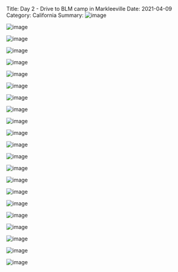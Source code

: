 Title: Day 2 - Drive to BLM camp in Markleeville
Date: 2021-04-09
Category: California
Summary: ![image](https://api.pcloud.com/getpubthumb?code=XZAv4sXZOmgcG8hDY57JuwRQXylgSbhYe56y&linkpassword=undefined&size=700x700&crop=0&type=autok)


![image](https://api.pcloud.com/getpubthumb?code=XZIv4sXZaWu1rGnNylzQvqXPIhD9Kpibgt3y&linkpassword=undefined&size=700x700&crop=0&type=autok)

![image](https://api.pcloud.com/getpubthumb?code=XZAv4sXZOmgcG8hDY57JuwRQXylgSbhYe56y&linkpassword=undefined&size=700x700&crop=0&type=autok)

![image](https://api.pcloud.com/getpubthumb?code=XZNv4sXZWuniFUOLKpzdJAL7SATaULcevdd7&linkpassword=undefined&size=700x700&crop=0&type=autok)

![image](https://api.pcloud.com/getpubthumb?code=XZ3v4sXZGxvmLSO82WSkqFUHXlzyURyf25SX&linkpassword=undefined&size=700x700&crop=0&type=autok)

![image](https://api.pcloud.com/getpubthumb?code=XZrv4sXZ7nzOKJETE9LfYvufbx2WWLs7oj3X&linkpassword=undefined&size=700x700&crop=0&type=autok)

![image](https://api.pcloud.com/getpubthumb?code=XZyi4sXZwscAHPGeX0hOoXahnXaA7FFnnMFy&linkpassword=undefined&size=700x700&crop=0&type=autok)

![image](https://api.pcloud.com/getpubthumb?code=XZki4sXZh9MRbGaW3xk33oX7jpSxRRH4X6vy&linkpassword=undefined&size=700x700&crop=0&type=autok)

![image](https://api.pcloud.com/getpubthumb?code=XZki4sXZh9MRbGaW3xk33oX7jpSxRRH4X6vy&linkpassword=undefined&size=700x700&crop=0&type=autok)

![image](https://api.pcloud.com/getpubthumb?code=XZ0i4sXZqeD7oDhPiUQOmrHiV70m84k1m1BV&linkpassword=undefined&size=700x700&crop=0&type=autok)

![image](https://api.pcloud.com/getpubthumb?code=XZFi4sXZA7fQr3QfRQpjTP9WyjlvVF6NVK9y&linkpassword=undefined&size=700x700&crop=0&type=autok)

![image](https://api.pcloud.com/getpubthumb?code=XZpi4sXZiH5MTBirpkRFu1KPTXJGef1BbrK7&linkpassword=undefined&size=700x700&crop=0&type=autok)

![image](https://api.pcloud.com/getpubthumb?code=XZpi4sXZiH5MTBirpkRFu1KPTXJGef1BbrK7&linkpassword=undefined&size=700x700&crop=0&type=autok)

![image](https://api.pcloud.com/getpubthumb?code=XZbi4sXZ4iTztOrzhV4CLpvip8AQs4XTOHSy&linkpassword=undefined&size=700x700&crop=0&type=autok)

![image](https://api.pcloud.com/getpubthumb?code=XZYnHDXZyOvEtXrN8yXBLrPuHqRGmbqBHAay&linkpassword=undefined&size=700x700&crop=0&type=autok)

![image](https://api.pcloud.com/getpubthumb?code=XZbnHDXZB6ERoHy2ElS0odLHXx27KF7N0xlV&linkpassword=undefined&size=700x700&crop=0&type=autok)

![image](https://api.pcloud.com/getpubthumb?code=XZSnHDXZEg4phS2dKU4ve9rnfEaGUJPBnuqy&linkpassword=undefined&size=700x700&crop=0&type=autok)

![image](https://api.pcloud.com/getpubthumb?code=XZSnHDXZEg4phS2dKU4ve9rnfEaGUJPBnuqy&linkpassword=undefined&size=700x700&crop=0&type=autok)

![image](https://api.pcloud.com/getpubthumb?code=XZP9HDXZysi7qFIr3eur5gGxa2C6eHz22pfy&linkpassword=undefined&size=700x700&crop=0&type=autok)

![image](https://api.pcloud.com/getpubthumb?code=XZ6THDXZ36KhS7VVzrXagjCosgBs5yvy2qPV&linkpassword=undefined&size=700x700&crop=0&type=autok)

![image](https://api.pcloud.com/getpubthumb?code=XZvTHDXZ10D9BRaLMFffIY9HYyAsiuB52BAX&linkpassword=undefined&size=700x700&crop=0&type=autok)

![image](https://api.pcloud.com/getpubthumb?code=XZrTHDXZ60XA8snIR7fKzkLyT0FIcuai0oLX&linkpassword=undefined&size=700x700&crop=0&type=autok)

